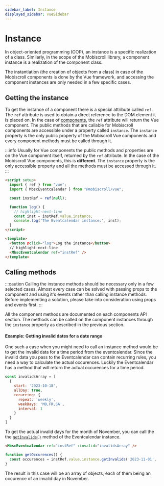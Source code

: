 ```yaml
---
sidebar_label: Instance
displayed_sidebar: vueSidebar
---
```


# Instance

In object-oriented programming (OOP), an instance is a specific realization of a class. Similarly, in the scope
of the Mobiscroll library, a component instance is a realization of the component class.

The instantiation (the creation of objects from a class) in case of the Mobiscroll components is done by the Vue framework,
and accessing the component instances are only needed in a few specific cases.

## Getting the instance

To get the instance of a component there is a special attribute called `ref`. The `ref` attribute is used to obtain a direct reference
to the DOM element it is placed on. In the case of [components](https://vuejs.org/guide/essentials/template-refs.html#ref-on-component), the `ref` attribute will return the Vue component. The public methods that are callable for Mobiscroll components are accessible under a property called `instance`. The `instance` property is the only public property of the Mobiscroll Vue components and every component methods must be called through it.

:::info
Usually for Vue components the public methods and properties are on the Vue component itself, returned by the `ref` attribute. In the case of the Mobiscroll Vue components, this is **different**. The `instance` property is the only accessible property and all the methods must be accessed through it.
:::

```html title="Getting the instance of a Mobiscroll Eventcalendar"
<script setup>
  import { ref } from "vue";
  import { MbscEventcalendar } from "@mobiscroll/vue";

  const instRef = ref(null);

  function log() {
    // highlight-next-line
    const inst = instRef.value.instance;
    console.log('The Eventcalendar instance:', inst);
  }
</script>

<template>
  <button @click="log">Log the instance</button>
  // highlight-next-line
  <MbscEventcalendar ref="instRef" />
</template>
```

## Calling methods

:::caution
Calling the instance methods should be necessary only in a few selected cases. Almost every case can be solved with passing props to the component and using it's events rather than calling instance methods. Before implementing a solution, please take into consideration using props and events first.
:::

All the component methods are documented on each components API section. The methods can be called on the component instances through the `instance` property as described in the previous section.

#### Example: Getting invalid dates for a date range

One such a case when you might need to call an instance method would be to get the invalid data for a time period from the eventcalendar. Since the invalid data you pass to the Eventcalendar can contain recurring rules, you need a way to calculate the actual occurences. Luckily the Eventcalendar has a method that will return the actual occurences for a time period.

```javascript title="Invalid rule that repeats on specific days"
const invalidsArray = [
  {
    start: '2023-10-18',
    allDay: true,
    recurring: {
      repeat: 'weekly',
      weekDays: 'MO,FR,SA',
      interval: 1
    }
  }
]
```

To get the actual invalid days for the month of November, you can call the the [`getInvalids()`](../eventcalendar/api.md#getinvalids) method of the Eventcalendar instance.

```html title="The invalids array needs to be passed to the eventcalendar"
<MbscEventcalendar ref="instRef" :invalid="invalidsArray" />
```

```javascript
function getOccurences() {
  const occurences = instRef.value.instance.getInvalids('2023-11-01', '2023-12-01');
}
```

The result in this case will be an array of objects, each of them being an occurence of an invalid day in November.
